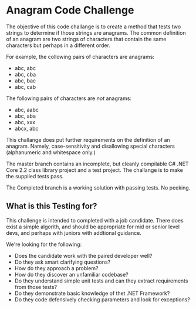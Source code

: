 # Anagram Code Challenge

The objective of this code challange is to create a method that tests two strings to determine if those strings are anagrams.  The common definition of an anagram are two strings of characters that contain the same characters but perhaps in a different order.

For example, the collowing pairs of characters are anagrams:
- abc, abc
- abc, cba
- abc, bac
- abc, cab

The following pairs of characters are *not* anagrams:
- abc, aabc
- abc, aba
- abc, xxx
- abcx, abc

This challange does put further requirements on the definition of an anagram.  Namely, case-sensitivity and disallowing special characters (alphanumeric and whitespace only.)

The master branch contains an incomplete, but cleanly compilable C# .NET Core 2.2 class library project and a test project.  The challange is to make the supplied tests pass.

The Completed branch is a working solution with passing tests.  No peeking.

## What is this Testing for?
This challenge is intended to completed with a job candidate.  There does exist a simple algorith, and should be appropriate for mid or senior level devs, and perhaps with juniors with addtional guidance.

We're looking for the following:
- Does the candidate work with the paired developer well?
- Do they ask smart clarifying questions?
- How do they approach a problem?
- How do they discover an unfamiliar codebase?
- Do they understand simple unit tests and can they extract requirements from those tests?
- Do they demonstrate basic knowledge of thet .NET Framework?
- Do they code defensively checking parameters and look for exceptions?
